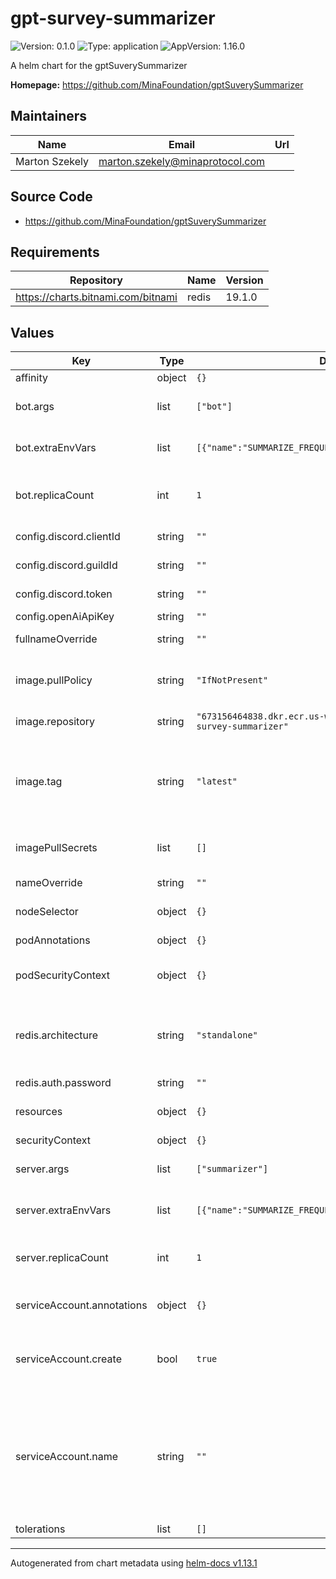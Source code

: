 # gpt-survey-summarizer

![Version: 0.1.0](https://img.shields.io/badge/Version-0.1.0-informational?style=flat-square) ![Type: application](https://img.shields.io/badge/Type-application-informational?style=flat-square) ![AppVersion: 1.16.0](https://img.shields.io/badge/AppVersion-1.16.0-informational?style=flat-square)

A helm chart for the gptSuverySummarizer

**Homepage:** <https://github.com/MinaFoundation/gptSuverySummarizer>

## Maintainers

| Name | Email | Url |
| ---- | ------ | --- |
| Marton Szekely | <marton.szekely@minaprotocol.com> |  |

## Source Code

* <https://github.com/MinaFoundation/gptSuverySummarizer>

## Requirements

| Repository | Name | Version |
|------------|------|---------|
| https://charts.bitnami.com/bitnami | redis | 19.1.0 |

## Values

| Key | Type | Default | Description |
|-----|------|---------|-------------|
| affinity | object | `{}` | Affinity rules |
| bot.args | list | `["bot"]` | Arguments for the bot container |
| bot.extraEnvVars | list | `[{"name":"SUMMARIZE_FREQUENCY_SECONDS","value":"3600"}]` | Extra Environment Variables |
| bot.replicaCount | int | `1` | The number of pods to be deployed for bot |
| config.discord.clientId | string | `""` | Discord Application ID |
| config.discord.guildId | string | `""` | Discord Guild/Server ID |
| config.discord.token | string | `""` | Discord API Token |
| config.openAiApiKey | string | `""` | Openai API Key |
| fullnameOverride | string | `""` | The full release name override |
| image.pullPolicy | string | `"IfNotPresent"` | The pullPolicy used when pulling the image |
| image.repository | string | `"673156464838.dkr.ecr.us-west-2.amazonaws.com/gpt-survey-summarizer"` | The repository of the image |
| image.tag | string | `"latest"` | The tag of the iamge. Overrides the image tag whose default is the chart appVersion. |
| imagePullSecrets | list | `[]` | The secrets used to pull the image |
| nameOverride | string | `""` | The release name override |
| nodeSelector | object | `{}` | Node selector labels |
| podAnnotations | object | `{}` | Annotations to add to the pods |
| podSecurityContext | object | `{}` | SecurityContext used for the pods |
| redis.architecture | string | `"standalone"` | The redis architecture (accepted values are: standalone, replication) |
| redis.auth.password | string | `""` | Redis password |
| resources | object | `{}` | Resource limitations for the pods |
| securityContext | object | `{}` | SecurityContext |
| server.args | list | `["summarizer"]` | Arguments for the server container |
| server.extraEnvVars | list | `[{"name":"SUMMARIZE_FREQUENCY_SECONDS","value":"3600"}]` | Extra Environment Variables |
| server.replicaCount | int | `1` | The number of pods to be deployed for server |
| serviceAccount.annotations | object | `{}` | Annotations to add to the service account |
| serviceAccount.create | bool | `true` | Specifies whether a service account should be created |
| serviceAccount.name | string | `""` | The name of the service account to use. If not set and create is true, a name is generated using the fullname template |
| tolerations | list | `[]` | Tolerations |

----------------------------------------------
Autogenerated from chart metadata using [helm-docs v1.13.1](https://github.com/norwoodj/helm-docs/releases/v1.13.1)
